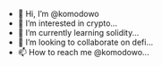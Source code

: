 - 👋 Hi, I’m @komodowo
- 👀 I’m interested in crypto...
- 🌱 I’m currently learning solidity...
- 💞️ I’m looking to collaborate on defi...
- 📫 How to reach me @komodowo...

<!---
komodowo/komodowo is a ✨ special ✨ repository because its `README.md` (this file) appears on your GitHub profile.
You can click the Preview link to take a look at your changes.
--->
